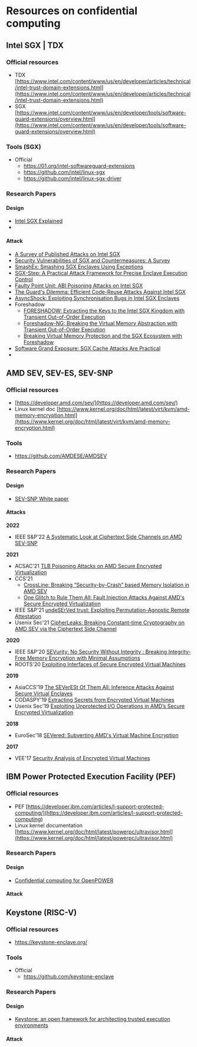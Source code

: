 # Resources on confidential computing


## Intel SGX | TDX

### Official resources

* TDX [https://www.intel.com/content/www/us/en/developer/articles/technical/intel-trust-domain-extensions.html](https://www.intel.com/content/www/us/en/developer/articles/technical/intel-trust-domain-extensions.html)
* SGX [https://www.intel.com/content/www/us/en/developer/tools/software-guard-extensions/overview.html](https://www.intel.com/content/www/us/en/developer/tools/software-guard-extensions/overview.html)

### Tools (SGX)

* Official
  - https://01.org/intel-softwareguard-extensions
  - https://github.com/intel/linux-sgx
  - https://github.com/intel/linux-sgx-driver

### Research Papers

#### Design
* [Intel SGX Explained](https://eprint.iacr.org/2016/086.pdf)
* 
#### Attack

* [A Survey of Published Attacks on Intel SGX](https://arxiv.org/pdf/2006.13598.pdf)
* [Security Vulnerabilities of SGX and Countermeasures: A Survey](https://dl.acm.org/doi/10.1145/3456631)
* [SmashEx: Smashing SGX Enclaves Using Exceptions](https://n.ethz.ch/~sshivaji/publications/smashex_ccs21.pdf)
* [SGX-Step: A Practical Attack Framework for Precise Enclave Execution Control](https://core.ac.uk/download/pdf/129863707.pdf)
* [Faulty Point Unit: ABI Poisoning Attacks on Intel SGX](https://jovanbulck.github.io/files/acsac20-fpu.pdf)
* [The Guard's Dilemma: Efficient Code-Reuse Attacks Against Intel SGX](https://www.usenix.org/conference/usenixsecurity18/presentation/biondo)
* [AsyncShock: Exploiting Synchronisation Bugs in Intel SGX Enclaves](https://link.springer.com/content/pdf/10.1007%2F978-3-319-45744-4_22.pdf)
* Foreshadow
  - [FORESHADOW: Extracting the Keys to the Intel SGX Kingdom with Transient Out-of-Order Execution](https://foreshadowattack.eu/foreshadow.pdf)
  - [Foreshadow-NG: Breaking the Virtual Memory Abstraction with Transient Out-of-Order Execution](https://foreshadowattack.eu/foreshadow-NG.pdf)
  - [Breaking Virtual Memory Protection and the SGX Ecosystem with Foreshadow](https://ieeexplore.ieee.org/abstract/document/8691527)
* [Software Grand Exposure: SGX Cache Attacks Are Practical](https://www.usenix.org/conference/woot17/workshop-program/presentation/brasser)
* 

## AMD SEV, SEV-ES, SEV-SNP

### Official resources

* [https://developer.amd.com/sev/](https://developer.amd.com/sev/)
* Linux kernel doc [https://www.kernel.org/doc/html/latest/virt/kvm/amd-memory-encryption.html](https://www.kernel.org/doc/html/latest/virt/kvm/amd-memory-encryption.html)

### Tools

* https://github.com/AMDESE/AMDSEV
 

### Research Papers

#### Design

* [SEV-SNP White paper](https://www.amd.com/system/files/TechDocs/SEV-SNP-strengthening-vm-isolation-with-integrity-protection-and-more.pdf)

#### Attacks

**2022**
* IEEE S&P'22 [A Systematic Look at Ciphertext Side Channels on AMD SEV-SNP](https://ieeexplore.ieee.org/stamp/stamp.jsp?tp=&arnumber=9833768)

**2021**
* ACSAC'21 [TLB Poisoning Attacks on AMD Secure Encrypted Virtualization](https://dl.acm.org/doi/10.1145/3485832.3485876)
* CCS'21
  - [CrossLine: Breaking “Security-by-Crash” based Memory Isolation in AMD SEV](https://dl.acm.org/doi/pdf/10.1145/3460120.3485253)
  - [One Glitch to Rule Them All: Fault Injection Attacks Against AMD's Secure Encrypted Virtualization](https://dl.acm.org/doi/10.1145/3460120.3484779)
* IEEE S&P'21 [undeSErVed trust: Exploiting Permutation-Agnostic Remote Attestation](https://ieeexplore.ieee.org/abstract/document/9474294)
* Usenix Sec'21 [CipherLeaks: Breaking Constant-time Cryptography on AMD SEV via the Ciphertext Side Channel](https://www.usenix.org/system/files/sec21-li-mengyuan.pdf)

**2020**
* IEEE S&P'20 [SEVurity: No Security Without Integrity : Breaking Integrity-Free Memory Encryption with Minimal Assumptions](https://www.computer.org/csdl/proceedings-article/sp/2020/349700b746/1j2LgvKzg1q)
* ROOTS'20 [Exploiting Interfaces of Secure Encrypted Virtual Machines](https://dl.acm.org/doi/abs/10.1145/3433667.3433668)

**2019**
* AsiaCCS'19 [The SEVerESt Of Them All: Inference Attacks Against Secure Virtual Enclaves](https://dl.acm.org/doi/pdf/10.1145/3321705.3329820)
* CODASPY'19 [Extracting Secrets from Encrypted Virtual Machines](https://dl.acm.org/doi/10.1145/3292006.3300022)
* Usenix Sec'19 [Exploiting Unprotected I/O Operations in AMD’s Secure Encrypted Virtualization](https://www.usenix.org/system/files/sec19-li-mengyuan_0.pdf)

**2018**
* EuroSec'18 [SEVered: Subverting AMD's Virtual Machine Encryption](https://dl.acm.org/doi/10.1145/3193111.3193112)

**2017**
* VEE'17 [Security Analysis of Encrypted Virtual Machines](https://dl.acm.org/doi/10.1145/3050748.3050763)

## IBM Power Protected Execution Facility (PEF)

### Official resources
* PEF [https://developer.ibm.com/articles/l-support-protected-computing/](https://developer.ibm.com/articles/l-support-protected-computing)
* Linux kernel documentation [https://www.kernel.org/doc/html/latest/powerpc/ultravisor.html](https://www.kernel.org/doc/html/latest/powerpc/ultravisor.html)

### Research Papers
#### Design

* [Confidential computing for OpenPOWER](https://dl.acm.org/doi/10.1145/3447786.3456243)

#### Attack


## Keystone (RISC-V)

### Official resources

* https://keystone-enclave.org/

### Tools

* Official
  - https://github.com/keystone-enclave

### Research Papers

#### Design

* [Keystone: an open framework for architecting trusted execution environments](https://dl.acm.org/doi/abs/10.1145/3342195.3387532)

#### Attack
